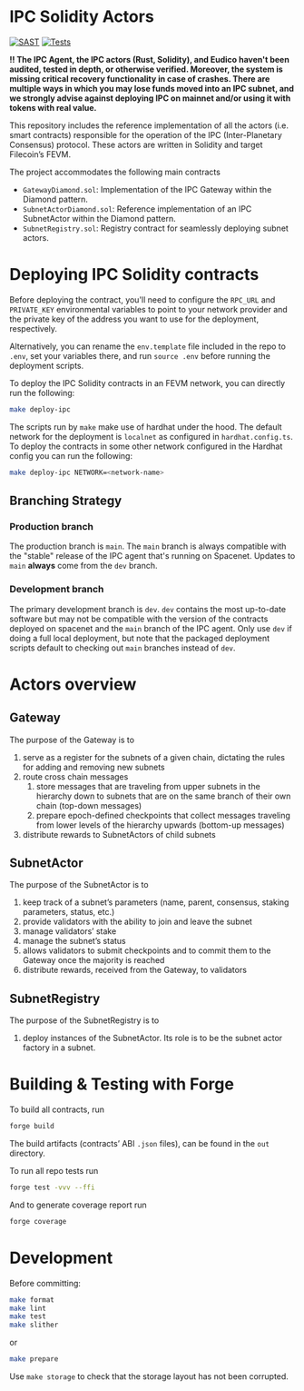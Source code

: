 # IPC Solidity Actors
[![SAST](https://github.com/consensus-shipyard/ipc-solidity-actors/actions/workflows/sast.yaml/badge.svg)](https://github.com/consensus-shipyard/ipc-solidity-actors/actions/workflows/sast.yaml)
[![Tests](https://github.com/consensus-shipyard/ipc-solidity-actors/actions/workflows/test.yml/badge.svg)](https://github.com/consensus-shipyard/ipc-solidity-actors/actions/workflows/test.yml)

**‼️ The IPC Agent, the IPC actors (Rust, Solidity), and Eudico haven't been audited, tested in depth, or otherwise verified.
Moreover, the system is missing critical recovery functionality in case of crashes.
There are multiple ways in which you may lose funds moved into an IPC subnet,
and we strongly advise against deploying IPC on mainnet and/or using it with tokens with real value.**

This repository includes the reference implementation of all the actors (i.e. smart contracts)
responsible for the operation of the IPC (Inter-Planetary Consensus) protocol.
These actors are written in Solidity and target Filecoin’s FEVM. 

The project accommodates the following main contracts

- `GatewayDiamond.sol`: Implementation of the IPC Gateway within the Diamond pattern.
- `SubnetActorDiamond.sol`: Reference implementation of an IPC SubnetActor within the Diamond pattern.
- `SubnetRegistry.sol`: Registry contract for seamlessly deploying subnet actors.

# Deploying IPC Solidity contracts
Before deploying the contract, you'll need to configure the `RPC_URL` and `PRIVATE_KEY` environmental variables
to point to your network provider and the private key of the address you want to use for the deployment, respectively.

Alternatively, you can rename the `env.template` file included in the repo to `.env`, set your variables there,
and run `source .env` before running the deployment scripts.

To deploy the IPC Solidity contracts in an FEVM network, you can directly run the following: 
```bash
make deploy-ipc
```
The scripts run by `make` make use of hardhat under the hood. The default network for the deployment is `localnet` as configured in `hardhat.config.ts`.
To deploy the contracts in some other network configured in the Hardhat config you can run the following: 
```bash
make deploy-ipc NETWORK=<network-name>
```
## Branching Strategy

### Production branch

The production branch is `main`.
The `main` branch is always compatible with the "stable" release of the IPC agent that's running on Spacenet.
Updates to `main` **always** come from the `dev` branch.

### Development branch

The primary development branch is `dev`.
`dev` contains the most up-to-date software but may not be compatible with the version of the contracts deployed on spacenet and the `main` branch of the IPC agent. Only use `dev` if doing a full local deployment, but note that the packaged deployment scripts default to checking out `main` branches instead of `dev`.

# Actors overview

## Gateway

The purpose of the Gateway is to

1. serve as a register for the subnets of a given chain, dictating the rules for adding and removing new subnets
2. route cross chain messages
    1. store messages that are traveling from upper subnets in the hierarchy down to subnets that are on the same branch of their own chain (top-down messages) 
    2. prepare epoch-defined checkpoints that collect messages traveling from lower levels of the hierarchy upwards (bottom-up messages)
3. distribute rewards to SubnetActors of child subnets 

## SubnetActor

The purpose of the SubnetActor is to

1. keep track of a subnet’s parameters (name, parent, consensus, staking parameters, status, etc.)
2. provide validators with the ability to join and leave the subnet
3. manage validators’ stake
4. manage the subnet’s status
5. allows validators to submit checkpoints and to commit them to the Gateway once the majority is reached
6. distribute rewards, received from the Gateway, to validators

## SubnetRegistry
The purpose of the SubnetRegistry is to

1. deploy instances of the SubnetActor. Its role is to be the subnet actor factory in a subnet.

# Building & Testing with Forge

To build all contracts, run

```bash
forge build
```

The build artifacts (contracts’ ABI `.json` files), can be found in the `out` directory.

To run all repo tests run

```bash
forge test -vvv --ffi
```

And to generate coverage report run

```bash
forge coverage
```

# Development

Before committing:

```bash
make format
make lint
make test
make slither
```
or
```bash
make prepare
```

Use `make storage` to check that the storage layout has not been corrupted.